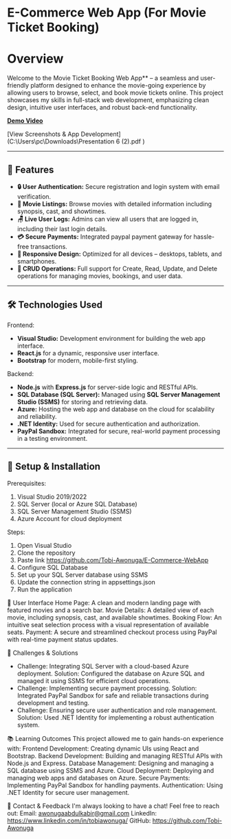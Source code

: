 # E-Commerce Web App (For Movie Ticket Booking)

# Overview
Welcome to the Movie Ticket Booking Web App** – a seamless and user-friendly platform designed to enhance the movie-going experience by allowing users to browse, select, and book movie tickets online. This project showcases my skills in full-stack web development, emphasizing clean design, intuitive user interfaces, and robust back-end functionality.

**[Demo Video](https://youtu.be/0uYsw9zoUL0)** 

[View Screenshots & App Development](C:\Users\pc\Downloads\Presentation 6 (2).pdf
)

---

## 🚀 Features
- **🔒 User Authentication:** Secure registration and login system with email verification.
- **🎥 Movie Listings:** Browse movies with detailed information including synopsis, cast, and showtimes.
- **🪑 Live User Logs:** Admins can view all users that are logged in, including their last login details.
- **💳 Secure Payments:** Integrated paypal payment gateway for hassle-free transactions.
- **📱 Responsive Design:** Optimized for all devices – desktops, tablets, and smartphones.
- **🔄 CRUD Operations:** Full support for Create, Read, Update, and Delete operations for managing movies, bookings, and user data.

---

## 🛠️ Technologies Used
Frontend:
- **Visual Studio:** Development environment for building the web app interface.
- **React.js** for a dynamic, responsive user interface.
- **Bootstrap** for modern, mobile-first styling.

Backend:
- **Node.js** with **Express.js** for server-side logic and RESTful APIs.
- **SQL Database (SQL Server):** Managed using **SQL Server Management Studio (SSMS)** for storing and retrieving data.
- **Azure:** Hosting the web app and database on the cloud for scalability and reliability.
- **.NET Identity:** Used for secure authentication and authorization.
- **PayPal Sandbox:** Integrated for secure, real-world payment processing in a testing environment.
  
---

## 🔧 Setup & Installation
Prerequisites:
1. Visual Studio 2019/2022
2. SQL Server (local or Azure SQL Database)
3. SQL Server Management Studio (SSMS)
4. Azure Account for cloud deployment

Steps:
1. Open Visual Studio
2. Clone the repository
3. Paste link https://github.com/Tobi-Awonuga/E-Commerce-WebApp
4. Configure SQL Database
5. Set up your SQL Server database using SSMS
6. Update the connection string in appsettings.json 
7. Run the application


🎨 User Interface
Home Page: A clean and modern landing page with featured movies and a search bar.
Movie Details: A detailed view of each movie, including synopsis, cast, and available showtimes.
Booking Flow: An intuitive seat selection process with a visual representation of available seats.
Payment: A secure and streamlined checkout process using PayPal with real-time payment status updates.

🧩 Challenges & Solutions
- Challenge: Integrating SQL Server with a cloud-based Azure deployment.
Solution: Configured the database on Azure SQL and managed it using SSMS for efficient cloud operations.
- Challenge: Implementing secure payment processing.
Solution: Integrated PayPal Sandbox for safe and reliable transactions during development and testing.
- Challenge: Ensuring secure user authentication and role management.
Solution: Used .NET Identity for implementing a robust authentication system.

📚 Learning Outcomes
This project allowed me to gain hands-on experience with:
Frontend Development: Creating dynamic UIs using React and Bootstrap.
Backend Development: Building and managing RESTful APIs with Node.js and Express.
Database Management: Designing and managing a SQL database using SSMS and Azure.
Cloud Deployment: Deploying and managing web apps and databases on Azure.
Secure Payments: Implementing PayPal Sandbox for handling payments.
Authentication: Using .NET Identity for secure user management.

📩 Contact & Feedback
I'm always looking to have a chat! Feel free to reach out:
Email: awonugaabdulkabir@gmail.com
LinkedIn: https://www.linkedin.com/in/tobiawonuga/
GitHub: https://github.com/Tobi-Awonuga
